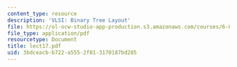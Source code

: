```yaml
---
content_type: resource
description: 'VLSI: Binary Tree Layout'
file: https://ol-ocw-studio-app-production.s3.amazonaws.com/courses/6-896-theory-of-parallel-hardware-sma-5511-spring-2004/3bdceacbb722a5552f813170187bd285_lect17.pdf
file_type: application/pdf
resourcetype: Document
title: lect17.pdf
uid: 3bdceacb-b722-a555-2f81-3170187bd285
---
```

